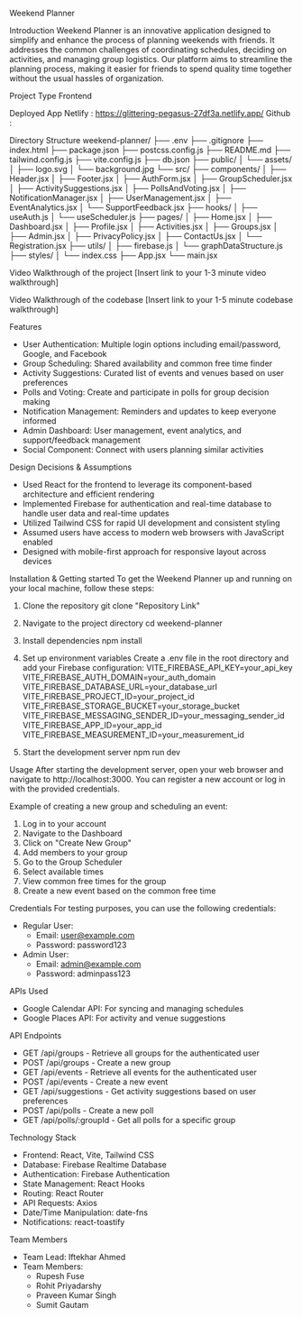 Weekend Planner

Introduction
Weekend Planner is an innovative application designed to simplify and enhance the process of planning weekends with friends. It addresses the common challenges of coordinating schedules, deciding on activities, and managing group logistics. Our platform aims to streamline the planning process, making it easier for friends to spend quality time together without the usual hassles of organization.

Project Type
Frontend

Deployed App
Netlify : https://glittering-pegasus-27df3a.netlify.app/
Github :

Directory Structure
weekend-planner/
├── .env
├── .gitignore
├── index.html
├── package.json
├── postcss.config.js
├── README.md
├── tailwind.config.js
├── vite.config.js
├── db.json
├── public/
│ └── assets/
│ ├── logo.svg
│ └── background.jpg
└── src/
├── components/
│ ├── Header.jsx
│ ├── Footer.jsx
│ ├── AuthForm.jsx
│ ├── GroupScheduler.jsx
│ ├── ActivitySuggestions.jsx
│ ├── PollsAndVoting.jsx
│ ├── NotificationManager.jsx
│ ├── UserManagement.jsx
│ ├── EventAnalytics.jsx
│ └── SupportFeedback.jsx
├── hooks/
│ ├── useAuth.js
│ └── useScheduler.js
├── pages/
│ ├── Home.jsx
│ ├── Dashboard.jsx
│ ├── Profile.jsx
│ ├── Activities.jsx
│ ├── Groups.jsx
│ ├── Admin.jsx
│ ├── PrivacyPolicy.jsx
│ ├── ContactUs.jsx
│ └── Registration.jsx
├── utils/
│ ├── firebase.js
│ └── graphDataStructure.js
├── styles/
│ └── index.css
├── App.jsx
└── main.jsx

Video Walkthrough of the project
[Insert link to your 1-3 minute video walkthrough]

Video Walkthrough of the codebase
[Insert link to your 1-5 minute codebase walkthrough]

Features

- User Authentication: Multiple login options including email/password, Google, and Facebook
- Group Scheduling: Shared availability and common free time finder
- Activity Suggestions: Curated list of events and venues based on user preferences
- Polls and Voting: Create and participate in polls for group decision making
- Notification Management: Reminders and updates to keep everyone informed
- Admin Dashboard: User management, event analytics, and support/feedback management
- Social Component: Connect with users planning similar activities

Design Decisions & Assumptions

- Used React for the frontend to leverage its component-based architecture and efficient rendering
- Implemented Firebase for authentication and real-time database to handle user data and real-time updates
- Utilized Tailwind CSS for rapid UI development and consistent styling
- Assumed users have access to modern web browsers with JavaScript enabled
- Designed with mobile-first approach for responsive layout across devices

Installation & Getting started
To get the Weekend Planner up and running on your local machine, follow these steps:

1. Clone the repository
   git clone "Repository Link"

2. Navigate to the project directory
   cd weekend-planner

3. Install dependencies
   npm install

4. Set up environment variables
   Create a .env file in the root directory and add your Firebase configuration:
   VITE_FIREBASE_API_KEY=your_api_key
   VITE_FIREBASE_AUTH_DOMAIN=your_auth_domain
   VITE_FIREBASE_DATABASE_URL=your_database_url
   VITE_FIREBASE_PROJECT_ID=your_project_id
   VITE_FIREBASE_STORAGE_BUCKET=your_storage_bucket
   VITE_FIREBASE_MESSAGING_SENDER_ID=your_messaging_sender_id
   VITE_FIREBASE_APP_ID=your_app_id
   VITE_FIREBASE_MEASUREMENT_ID=your_measurement_id

5. Start the development server
   npm run dev

Usage
After starting the development server, open your web browser and navigate to http://localhost:3000. You can register a new account or log in with the provided credentials.

Example of creating a new group and scheduling an event:

1. Log in to your account
2. Navigate to the Dashboard
3. Click on "Create New Group"
4. Add members to your group
5. Go to the Group Scheduler
6. Select available times
7. View common free times for the group
8. Create a new event based on the common free time

Credentials
For testing purposes, you can use the following credentials:

- Regular User:
  - Email: user@example.com
  - Password: password123
- Admin User:
  - Email: admin@example.com
  - Password: adminpass123

APIs Used

- Google Calendar API: For syncing and managing schedules
- Google Places API: For activity and venue suggestions

API Endpoints

- GET /api/groups - Retrieve all groups for the authenticated user
- POST /api/groups - Create a new group
- GET /api/events - Retrieve all events for the authenticated user
- POST /api/events - Create a new event
- GET /api/suggestions - Get activity suggestions based on user preferences
- POST /api/polls - Create a new poll
- GET /api/polls/:groupId - Get all polls for a specific group

Technology Stack

- Frontend: React, Vite, Tailwind CSS
- Database: Firebase Realtime Database
- Authentication: Firebase Authentication
- State Management: React Hooks
- Routing: React Router
- API Requests: Axios
- Date/Time Manipulation: date-fns
- Notifications: react-toastify

Team Members

- Team Lead: Iftekhar Ahmed
- Team Members:
  - Rupesh Fuse
  - Rohit Priyadarshy
  - Praveen Kumar Singh
  - Sumit Gautam
